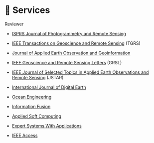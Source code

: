 # 📝 Services

Reviewer

- [ISPRS Journal of Photogrammetry and Remote Sensing](https://www.journals.elsevier.com/isprs-journal-of-photogrammetry-and-remote-sensing)

- [IEEE Transactions on Geoscience and Remote Sensing](https://ieeexplore.ieee.org/xpl/RecentIssue.jsp?punumber=36) (TGRS)
- [Journal of Applied Earth Observation and Geoinformation](https://www.sciencedirect.com/journal/international-journal-of-applied-earth-observation-and-geoinformation)
- [IEEE Geoscience and Remote Sensing Letters](https://ieeexplore.ieee.org/xpl/RecentIssue.jsp?punumber=8859) (GRSL)
- [IEEE Journal of Selected Topics in Applied Earth Observations and Remote Sensing](https://ieeexplore.ieee.org/xpl/RecentIssue.jsp?punumber=4609443) (JSTAR)
- [International Journal of Digital Earth](https://www.tandfonline.com/action/journalInformation?show=journalMetrics&journalCode=tjde20)
- [Ocean Engineering](https://www.sciencedirect.com/journal/ocean-engineering)
- [Information Fusion](https://www.journals.elsevier.com/information-fusion)
- [Applied Soft Computing](https://www.journals.elsevier.com/applied-soft-computing)
- [Expert Systems With Applications](https://www.journals.elsevier.com/expert-systems-with-applications%5C)
- [IEEE Access](https://ieeexplore.ieee.org/xpl/aboutJournal.jsp?punumber=6287639)
